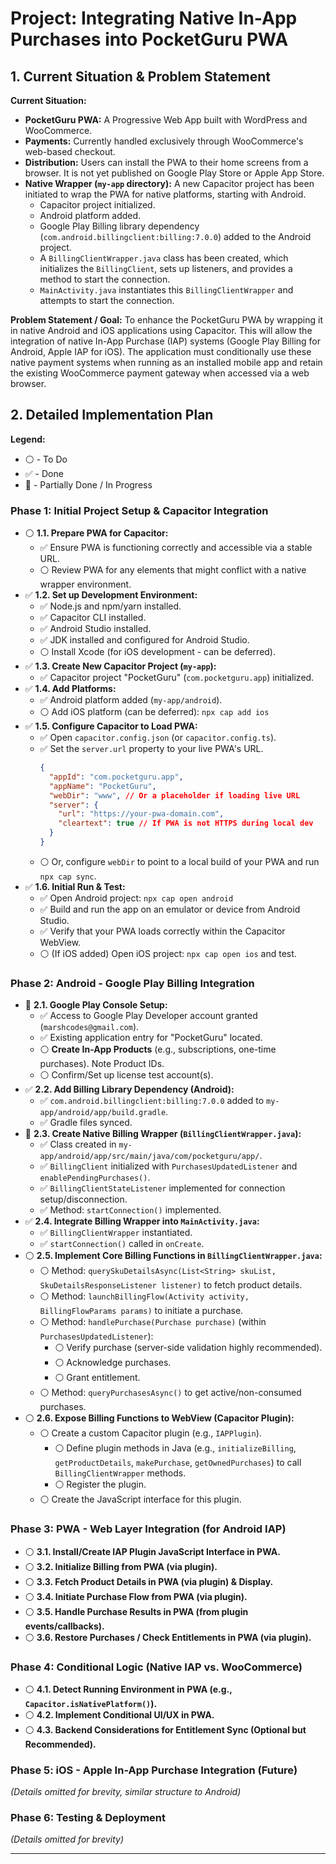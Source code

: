# Project: Integrating Native In-App Purchases into PocketGuru PWA

## 1. Current Situation & Problem Statement
 
**Current Situation:**
*   **PocketGuru PWA:** A Progressive Web App built with WordPress and WooCommerce.
*   **Payments:** Currently handled exclusively through WooCommerce's web-based checkout.
*   **Distribution:** Users can install the PWA to their home screens from a browser. It is not yet published on Google Play Store or Apple App Store.
*   **Native Wrapper (`my-app` directory):** A new Capacitor project has been initiated to wrap the PWA for native platforms, starting with Android.
    *   Capacitor project initialized.
    *   Android platform added.
    *   Google Play Billing library dependency (`com.android.billingclient:billing:7.0.0`) added to the Android project.
    *   A `BillingClientWrapper.java` class has been created, which initializes the `BillingClient`, sets up listeners, and provides a method to start the connection.
    *   `MainActivity.java` instantiates this `BillingClientWrapper` and attempts to start the connection. 

**Problem Statement / Goal:**
To enhance the PocketGuru PWA by wrapping it in native Android and iOS applications using Capacitor. This will allow the integration of native In-App Purchase (IAP) systems (Google Play Billing for Android, Apple IAP for iOS). The application must conditionally use these native payment systems when running as an installed mobile app and retain the existing WooCommerce payment gateway when accessed via a web browser.

## 2. Detailed Implementation Plan

**Legend:**
*   ⚪️ - To Do
*   ✅ - Done
*   🚧 - Partially Done / In Progress

### Phase 1: Initial Project Setup & Capacitor Integration

*   ⚪️ **1.1. Prepare PWA for Capacitor:**
    *   ✅ Ensure PWA is functioning correctly and accessible via a stable URL.
    *   ⚪️ Review PWA for any elements that might conflict with a native wrapper environment.
*   ✅ **1.2. Set up Development Environment:**
    *   ✅ Node.js and npm/yarn installed.
    *   ✅ Capacitor CLI installed.
    *   ✅ Android Studio installed.
    *   ✅ JDK installed and configured for Android Studio.
    *   ⚪️ Install Xcode (for iOS development - can be deferred).
*   ✅ **1.3. Create New Capacitor Project (`my-app`):**
    *   ✅ Capacitor project "PocketGuru" (`com.pocketguru.app`) initialized.
*   ✅ **1.4. Add Platforms:**
    *   ✅ Android platform added (`my-app/android`).
    *   ⚪️ Add iOS platform (can be deferred): `npx cap add ios`
*   ✅ **1.5. Configure Capacitor to Load PWA:**
    *   ✅ Open `capacitor.config.json` (or `capacitor.config.ts`).
    *   ✅ Set the `server.url` property to your live PWA's URL.
        ```json
        {
          "appId": "com.pocketguru.app",
          "appName": "PocketGuru",
          "webDir": "www", // Or a placeholder if loading live URL
          "server": {
            "url": "https://your-pwa-domain.com",
            "cleartext": true // If PWA is not HTTPS during local dev
          }
        }
        ```
    *   ⚪️ Or, configure `webDir` to point to a local build of your PWA and run `npx cap sync`.
*   ✅ **1.6. Initial Run & Test:**
    *   ✅ Open Android project: `npx cap open android`
    *   ✅ Build and run the app on an emulator or device from Android Studio.
    *   ✅ Verify that your PWA loads correctly within the Capacitor WebView.
    *   ⚪️ (If iOS added) Open iOS project: `npx cap open ios` and test.

### Phase 2: Android - Google Play Billing Integration

*   🚧 **2.1. Google Play Console Setup:**
    *   ✅ Access to Google Play Developer account granted (`marshcodes@gmail.com`).
    *   ✅ Existing application entry for "PocketGuru" located.
    *   ⚪️ **Create In-App Products** (e.g., subscriptions, one-time purchases). Note Product IDs.
    *   ⚪️ Confirm/Set up license test account(s).
*   ✅ **2.2. Add Billing Library Dependency (Android):**
    *   ✅ `com.android.billingclient:billing:7.0.0` added to `my-app/android/app/build.gradle`.
    *   ✅ Gradle files synced.
*   🚧 **2.3. Create Native Billing Wrapper (`BillingClientWrapper.java`):**
    *   ✅ Class created in `my-app/android/app/src/main/java/com/pocketguru/app/`.
    *   ✅ `BillingClient` initialized with `PurchasesUpdatedListener` and `enablePendingPurchases()`.
    *   ✅ `BillingClientStateListener` implemented for connection setup/disconnection.
    *   ✅ Method: `startConnection()` implemented.
*   ✅ **2.4. Integrate Billing Wrapper into `MainActivity.java`:**
    *   ✅ `BillingClientWrapper` instantiated.
    *   ✅ `startConnection()` called in `onCreate`.
*   ⚪️ **2.5. Implement Core Billing Functions in `BillingClientWrapper.java`:**
    *   ⚪️ Method: `querySkuDetailsAsync(List<String> skuList, SkuDetailsResponseListener listener)` to fetch product details.
    *   ⚪️ Method: `launchBillingFlow(Activity activity, BillingFlowParams params)` to initiate a purchase.
    *   ⚪️ Method: `handlePurchase(Purchase purchase)` (within `PurchasesUpdatedListener`):
        *   ⚪️ Verify purchase (server-side validation highly recommended).
        *   ⚪️ Acknowledge purchases.
        *   ⚪️ Grant entitlement.
    *   ⚪️ Method: `queryPurchasesAsync()` to get active/non-consumed purchases.
*   ⚪️ **2.6. Expose Billing Functions to WebView (Capacitor Plugin):**
    *   ⚪️ Create a custom Capacitor plugin (e.g., `IAPPlugin`).
        *   ⚪️ Define plugin methods in Java (e.g., `initializeBilling`, `getProductDetails`, `makePurchase`, `getOwnedPurchases`) to call `BillingClientWrapper` methods.
        *   ⚪️ Register the plugin.
    *   ⚪️ Create the JavaScript interface for this plugin.

### Phase 3: PWA - Web Layer Integration (for Android IAP)

*   ⚪️ **3.1. Install/Create IAP Plugin JavaScript Interface in PWA.**
*   ⚪️ **3.2. Initialize Billing from PWA (via plugin).**
*   ⚪️ **3.3. Fetch Product Details in PWA (via plugin) & Display.**
*   ⚪️ **3.4. Initiate Purchase Flow from PWA (via plugin).**
*   ⚪️ **3.5. Handle Purchase Results in PWA (from plugin events/callbacks).**
*   ⚪️ **3.6. Restore Purchases / Check Entitlements in PWA (via plugin).**

### Phase 4: Conditional Logic (Native IAP vs. WooCommerce)

*   ⚪️ **4.1. Detect Running Environment in PWA (e.g., `Capacitor.isNativePlatform()`).**
*   ⚪️ **4.2. Implement Conditional UI/UX in PWA.**
*   ⚪️ **4.3. Backend Considerations for Entitlement Sync (Optional but Recommended).**

### Phase 5: iOS - Apple In-App Purchase Integration (Future)
*(Details omitted for brevity, similar structure to Android)*

### Phase 6: Testing & Deployment
*(Details omitted for brevity)*

---